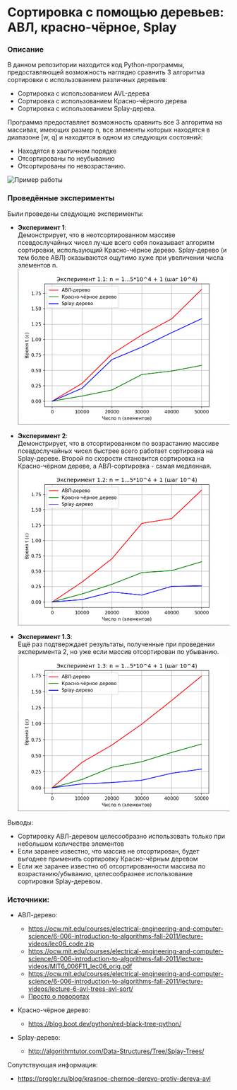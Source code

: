 # Сортировка с помощью деревьев: АВЛ, красно-чёрное, Splay

### Описание

В данном репозитории находится код Python-программы, предоставляющей возможность наглядно сравнить 3 алгоритма
сортировки с использованием различных деревьев:

- Сортировка с использованием AVL-дерева
- Сортировка с использованием Красно-чёрного дерева
- Сортировка с использованием Splay-дерева.

Программа предоставляет возможность сравнить все 3 алгоритма на массивах, имеющих размер n, все элементы которых
находятся в диапазоне [w, q] и находятся в одном из следующих состояний:

- Находятся в хаотичном порядке
- Отсортированы по неубыванию
- Отсортированы по невозрастанию.

![Пример работы](Example.png?raw=true)

### Проведённые эксперименты

Были проведены следующие эксперименты:

- **Эксперимент 1**:  
  Демонстрирует, что в неотсортированном массиве псевдослучайных чисел лучше всего себя показывает алгоритм сортировки,
  использующий Красно-чёрное дерево. Splay-дерево (и тем более АВЛ) оказываются ощутимо хуже при увеличении числа
  элементов n.
  ![Эксперимент 1](Experiment_1.png?raw=true)


- **Эксперимент 2**:  
  Демонстрирует, что в отсортированном по возрастанию массиве псевдослучайных чисел быстрее всего работает сортировка на
  Splay-дереве. Второй по скорости становится сортировка на Красно-чёрном дереве, а АВЛ-сортировка - самая медленная.
  ![Эксперимент 2](Experiment_2.png?raw=true)


- **Эксперимент 1.3**:  
  Ещё раз подтверждает результаты, полученные при проведении эксперимента 2, но уже если массив отсортирован по
  убыванию.
  ![Эксперимент 3](Experiment_3.png?raw=true)

Выводы:

- Сортировку АВЛ-деревом целесообразно использовать только при небольшом количестве элементов
- Если заранее известно, что массив не отсортирован, будет выгоднее применить сортировку Красно-чёрным деревом
- Если же заранее известно об отсортированности массива по возрастанию/убыванию, целесообразнее использование
  сортировки Splay-деревом.

### Источники:

- АВЛ-дерево:
    - https://ocw.mit.edu/courses/electrical-engineering-and-computer-science/6-006-introduction-to-algorithms-fall-2011/lecture-videos/lec06_code.zip
    - https://ocw.mit.edu/courses/electrical-engineering-and-computer-science/6-006-introduction-to-algorithms-fall-2011/lecture-videos/MIT6_006F11_lec06_orig.pdf
    - https://ocw.mit.edu/courses/electrical-engineering-and-computer-science/6-006-introduction-to-algorithms-fall-2011/lecture-videos/lecture-6-avl-trees-avl-sort/
    - [Просто о поворотах](https://translated.turbopages.org/proxy_u/en-ru.ru.1bd900c1-633c4683-b5fcc6e4-74722d776562/https/www.freecodecamp.org/news/avl-tree-insertion-rotation-and-balance-factor/)

- Красно-чёрное дерево:
    - https://blog.boot.dev/python/red-black-tree-python/
- Splay-дерево:
    - http://algorithmtutor.com/Data-Structures/Tree/Splay-Trees/

Сопутствующая информация:

- https://progler.ru/blog/krasnoe-chernoe-derevo-protiv-dereva-avl